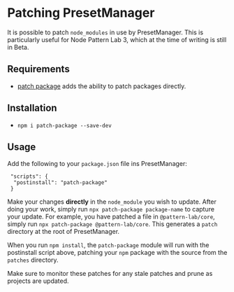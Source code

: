 # Patching PresetManager

It is possible to patch `node_modules` in use by PresetManager. This is particularly
useful for Node Pattern Lab 3, which at the time of writing is still in Beta.

## Requirements

-   [patch package](https://www.npmjs.com/package/patch-package) adds the ability
    to patch packages directly.

## Installation

-   `npm i patch-package --save-dev`

## Usage

Add the following to your `package.json` file ins PresetManager:

     "scripts": {
      "postinstall": "patch-package"
     }

Make your changes **directly** in the `node_module` you wish to update. After
doing your work, simply run `npx patch-package package-name` to capture your
update. For example, you have patched a file in `@pattern-lab/core`, simply run
`npx patch-package @pattern-lab/core`. This generates a `patch` directory at the
root of PresetManager.

When you run `npm install`, the `patch-package` module will run with the
postinstall script above, patching your `npm` package with the source from the
`patches` directory.

Make sure to monitor these patches for any stale patches and prune as projects
are updated.
